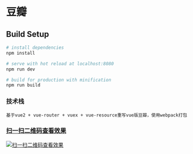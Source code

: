 # 豆瓣


## Build Setup

``` bash
# install dependencies
npm install

# serve with hot reload at localhost:8080
npm run dev

# build for production with minification
npm run build
```

### 技术栈
```
基于vue2 + vue-router + vuex + vue-resource重写vue版豆瓣，使用webpack打包
```
### [扫一扫二维码查看效果](http://htmlpreview.github.io/?https://github.com/whisper12/vue-practice/tree/dist/index.html)
 [![扫一扫二维码查看效果](http://qr.api.cli.im/qr?data=http%253A%252F%252Fhtmlpreview.github.io%252F%253Fhttps%253A%252F%252Fgithub.com%252Fwhisper12%252Fone-wap%252Ftree%252Fdist%252Findex.html&level=H&transparent=false&bgcolor=%23ffffff&forecolor=%23000000&blockpixel=12&marginblock=1&logourl=&size=280&kid=cliim&key=db9d3c17f74f233a9edbd3fec971b5ff)](http://htmlpreview.github.io/?https://github.com/whisper12/vue-practice/tree/dist/index.html)